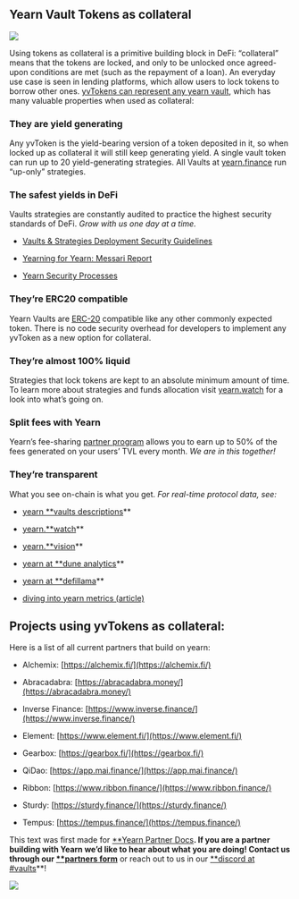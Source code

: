 
## Yearn Vault Tokens as collateral

![](https://cdn-images-1.medium.com/max/3000/1*lzy_7hlr_RX7nSVKn8B_fg.png)

Using tokens as collateral is a primitive building block in DeFi: “collateral” means that the tokens are locked, and only to be unlocked once agreed-upon conditions are met (such as the repayment of a loan). An everyday use case is seen in lending platforms, which allow users to lock tokens to borrow other ones. [yvTokens can represent any yearn vault](https://docs.yearn.finance/getting-started/products/yvaults/vault-tokens), which has many valuable properties when used as collateral:

### They are yield generating

Any yvToken is the yield-bearing version of a token deposited in it, so when locked up as collateral it will still keep generating yield. A single vault token can run up to 20 yield-generating strategies. All Vaults at [yearn.finance](https://yearn.finance/#/vaults) run “up-only” strategies.

### The safest yields in DeFi

Vaults strategies are constantly audited to practice the highest security standards of DeFi. *Grow with us one day at a time.*

* [Vaults & Strategies Deployment Security Guidelines](https://docs.yearn.finance/developers/v2/DEPLOYMENT)

* [Yearning for Yearn: Messari Report](https://messari.io/article/yearning-for-yearn)

* [Yearn Security Processes](https://github.com/yearn/yearn-security/blob/master/SECURITY.md)

### They’re ERC20 compatible

Yearn Vaults are [ERC-20](https://ethereum.org/en/developers/docs/standards/tokens/erc-20/) compatible like any other commonly expected token. There is no code security overhead for developers to implement any yvToken as a new option for collateral.

### They’re almost 100% liquid

Strategies that lock tokens are kept to an absolute minimum amount of time. To learn more about strategies and funds allocation visit [yearn.watch](https://yearn.watch/) for a look into what’s going on.

### Split fees with Yearn

Yearn’s fee-sharing [partner program](https://docs.yearn.finance/partners/introduction) allows you to earn up to 50% of the fees generated on your users’ TVL every month. *We are in this together!*

### They’re transparent

What you see on-chain is what you get. *For real-time protocol data, see:*

* [yearn **vaults descriptions](https://vaults.yearn.finance/)**

* [yearn.**watch](https://yearn.watch/)**

* [yearn.**vision](https://yearn.vision/)**

* [yearn at **dune analytics](https://dune.com/projects/yearn)**

* [yearn at **defillama](https://defillama.com/yields/token/YFI)**

* [diving into yearn metrics (article)](https://medium.com/iearn/diving-into-yearn-metrics-8c3fb0520927)

## Projects using yvTokens as collateral:

Here is a list of all current partners that build on yearn:

* Alchemix: [https://alchemix.fi/](https://alchemix.fi/)

* Abracadabra: [https://abracadabra.money/](https://abracadabra.money/)

* Inverse Finance: [https://www.inverse.finance/](https://www.inverse.finance/)

* Element: [https://www.element.fi/](https://www.element.fi/)

* Gearbox: [https://gearbox.fi/](https://gearbox.fi/)

* QiDao: [https://app.mai.finance/](https://app.mai.finance/)

* Ribbon: [https://www.ribbon.finance/](https://www.ribbon.finance/)

* Sturdy: [https://sturdy.finance/](https://sturdy.finance/)

* Tempus: [https://tempus.finance/](https://tempus.finance/)

This text was first made for [**Yearn Partner Docs](https://docs.yearn.finance/partners/introduction)**. If you are a partner building with Yearn we’d like to hear about what you are doing! Contact us through our [**partners form](https://yearnfinance.typeform.com/to/uP7xOJUN)** or reach out to us in our [**discord at #vaults](http://discord.yearn.finance/)**!

![](https://cdn-images-1.medium.com/max/2000/1*D2hbHlUBnVDjkqNtqEmJFQ.jpeg)
